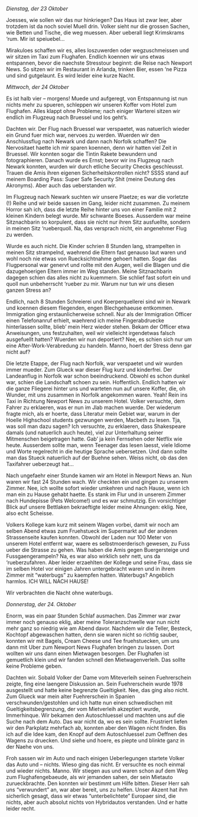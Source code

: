  
*Dienstag, der 23 Oktober*

Joesses, wie sollen wir das nur hinkriegen? Das Haus ist zwar leer, aber trotzdem ist da noch soviel Muell drin. Volker sieht nur die grossen Sachen, wie Betten und Tische, die weg muessen. Aber ueberall liegt Krimskrams ‘rum. Mir ist speiuebel…

Mirakuloes schaffen wir es, alles loszuwerden oder wegzuschmeissen und wir sitzen im Taxi zum Flughafen. Endlich koennen wir uns etwas entspannen, bevor die naechste Stresstour beginnt: die Reise nach Newport News. So sitzen wir im Restaurant in Arlanda, trinken Bier, essen ‘ne Pizza und sind gutgelaunt. Es wird leider eine kurze Nacht.

*Mittwoch, der 24 Oktober*

Es ist halb vier – morgens! Muede und aufgeregt, von Entspannung ist nun nichts mehr zu spueren, schleppen wir unseren Koffer vom Hotel zum Flughafen. Alles klappt ohne Probleme; nach einiger Warterei sitzen wir endlich im Flugzeug nach Bruessel und los geht’s. 

Dachten wir. Der Flug nach Bruessel war verspaetet, was natuerlich wieder ein Grund fuer mich war, nervoes zu werden. Wuerden wir den Anschlussflug nach Newark und dann nach Norfolk schaffen? Die Nervositaet haette ich mir sparen koennen, denn wir hatten viel Zeit in Bruessel. Wir konnten sogar die Tintin Rakete bewundern und fotographieren. 
Danach wurde es Ernst; bevor wir ins Flugzeug nach Newark konnten, wurden wir durch etliche Security Checks geschleusst. Trauen die Amis ihren eigenen Sicherheitskontrollen nicht? SSSS stand auf meinem Boarding Pass: Super Safe Security Shit (meine Deutung des Akronyms). Aber auch das ueberstanden wir.

Im Flugzeug nach Newark suchten wir unsere Plaetze; es war die vorletzte (!) Reihe und wir beide sassen im Gang, leider nicht zusammen. Zu meinem Horror sah ich, dass die letzte Reihe hinter uns von einer Familie mit 2 kleinen Kindern belegt wurde. Mir schwante Boeses. Ausserdem war meine Sitznachbarin so korpulent, dass sie nicht nur ihren Sitz ausfuellte, sondern in meinen Sitz ‘rueberquoll. Na, das versprach nicht, ein angenehmer Flug zu werden.

Wurde es auch nicht. Die Kinder schrien 8 Stunden lang, strampelten in meinen Sitz strampelnd, waehrend die Eltern fast genauso laut waren und wohl noch nie etwas von Ruecksichtnahme gehoert hatten. Sogar das Flugpersonal war genervt und rollte mit den Augen, weil die Blagen und die dazugehoerigen Eltern immer im Weg standen. Meine Sitznachbarin dagegen schien das alles nicht zu kuemmern. Sie schlief fast sofort ein und quoll nun unbeherrscht ‘rueber zu mir. Warum nur tun wir uns diesen ganzen Stress an?

Endlich, nach 8 Stunden Schreierei und Koerperquellerei sind wir in Newark und koennen diesem fliegenden, engen Blechgehaeuse entkommen. Immigration ging erstaunlicherweise schnell. Nur als der Immigration Officer einen Telefonanruf erhielt, waehrend ich meine Fingerabdruecke hinterlassen sollte, blieb’ mein Herz wieder stehen. Bekam der Officer etwa Anweisungen, uns festzuhalten, weil wir vielleicht irgendetwas falsch ausgefuellt hatten? Wuerden wir nun deportiert? Nee, es schien sich nur um eine After-Work-Verabredung zu handeln. Manno, hoert der Stress denn gar nicht auf?

Die letzte Etappe, der Flug nach Norfolk, war verspaetet und wir wurden immer mueder. Zum Glueck war dieser Flug kurz und kinderfrei. Der Landeanflug in Norfolk war schon beeindruckend. Obwohl es schon dunkel war, schien die Landschaft schoen zu sein. Hoffentlich. Endlich hatten wir die ganze Fliegerei hinter uns und warteten nun auf unsere Koffer, die, oh Wunder, mit uns zusammen in Norfolk angekommen waren. Yeah! Rein ins Taxi in Richtung Newport News zu unserem Hotel. Volker versuchte, dem Fahrer zu erklaeren, was er nun im Jlab machen wuerde. Der wiederum fragte mich, als er hoerte, dass Literatur mein Gebiet war, warum in der Hoelle Highschool students gezwungen werden, Macbeth zu lesen. Tja, was soll man dazu sagen? Ich versuchte, zu erklaeren, dass Shakespeare damals (und natuerlich auch heute), viel zur Unterhaltung seiner Mitmenschen beigetragen hatte. Gab’ ja kein Fernsehen oder Netflix wie heute. Ausserdem sollte man, wenn Teenager das lesen laesst, viele Idiome und Worte regelrecht in die heutige Sprache uebersetzen. Und dann sollte man das Stueck natuerlich auf der Buehne sehen. Weiss nicht, ob das den Taxifahrer ueberzeugt hat...

Nach ungefaehr einer Stunde kamen wir am Hotel in Newport News an. Nun waren wir fast 24 Stunden wach. Wir checkten ein und gingen zu unserem Zimmer. Nee, ich wollte sofort wieder umkehren und nach Hause, wenn ich man ein zu Hause gehabt haette. Es stank im Flur und in unserem Zimmer nach Hundepisse (Pets Welcome!) und es war schmutzig. Ein vorsichtiger Blick auf unsere Bettlaken bekraeftigte leider meine Ahnungen: eklig. Nee, also echt Scheisse.

Volkers Kollege kam kurz mit seinem Wagen vorbei, damit wir noch am selben Abend etwas zum Fruehstueck im Supermarkt auf der anderen Strassenseite kaufen konnten. Obwohl der Laden nur 100 Meter von unserem Hotel entfernt war, waere es selbstmoerderisch gewesen, zu Fuss ueber die Strasse zu gehen. Was haben die Amis gegen Buergersteige und Fussgaengerampeln?
Na, es war also wirklich sehr nett, uns da ‘rueberzufahren. Aber leider erzaehlten der Kollege und seine Frau, dass sie im selben Hotel vor einigen Jahren untergebracht waren und in ihrem Zimmer mit “waterbugs” zu kaempfen hatten. Waterbugs? Angeblich harmlos. ICH WILL NACH HAUSE!

Wir verbrachten die Nacht ohne waterbugs.

*Donnerstag, der 24. Oktober*

Enorm, was ein paar Stunden Schlaf ausmachen. Das Zimmer war zwar immer noch genauso eklig, aber meine Toleranzschwelle war nun nicht mehr ganz so niedrig wie am Abend davor. Nachdem wir die Teller, Besteck, Kochtopf abgewaschen hatten, denn sie waren nicht so richtig sauber, konnten wir mit Bagels, Cream Cheese und Tee fruehstuecken, um uns dann mit Uber zum Newport News Flughafen bringen zu lassen. Dort wollten wir uns dann einen Mietwagen besorgen. Der Flughafen ist gemuetlich klein und wir fanden schnell den Mietwagenverleih. Das sollte keine Probleme geben.

Dachten wir. Sobald Volker der Dame vom Miteverleih seinen Fuehrerschein zeigte, fing eine laengere Diskussion an. Sein Fuehrerschein wurde 1978 ausgestellt und hatte keine begrenzte Gueltigkeit. Nee, das ging also nicht. Zum Glueck war mein alter Fuehrerschein in Spanien verschwunden/gestohlen und ich hatte nun einen schwedischen mit Gueltigkeitsbegrenzung, der vom Mietverleih akzeptiert wurde, Immerhinque. Wir bekamen den Autoschluessel und machten uns auf die Suche nach dem Auto. Das war nicht da, wo es sein sollte. Frustriert liefen wir den Parkplatz mehrfach ab, konnten aber den Wagen nicht finden. Bis ich auf die Idee kam, den Knopf auf dem Autoschluessel zum Oeffnen des Wagens zu druecken. Und siehe und hoere, es piepte und blinkte ganz in der Naehe von uns.

Froh sassen wir im Auto und nach einigen Ueberlegungen startete Volker das Auto und – nichts. Wieso ging das nicht. Er versuchte es noch einmal und wieder nichts. Manno. Wir stiegen aus und waren schon auf dem Weg zum Flughafengebaeude, als wir jemanden sahen, der sein Mietauto zurueckbrachte. Den konnten wir bestimmt um Hilfe bitten. Dieser Herr sah uns “verwundert” an, war aber bereit, uns zu helfen. Unser Akzent hat ihm sicherlich gesagt, dass wir etwas “unterbelichtete” Europaer sind, die nichts, aber auch absolut nichts von Hybridautos verstanden. Und er hatte leider recht.  



